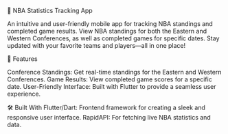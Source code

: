🏀 NBA Statistics Tracking App

An intuitive and user-friendly mobile app for tracking NBA standings and completed game results. View NBA standings for both the Eastern and Western Conferences, as well as completed games for specific dates. Stay updated with your favorite teams and players—all in one place!

🚀 Features

Conference Standings: Get real-time standings for the Eastern and Western Conferences.
Game Results: View completed game scores for a specific date.
User-Friendly Interface: Built with Flutter to provide a seamless user experience.

🛠️ Built With
Flutter/Dart: Frontend framework for creating a sleek and responsive user interface.
RapidAPI: For fetching live NBA statistics and data.

